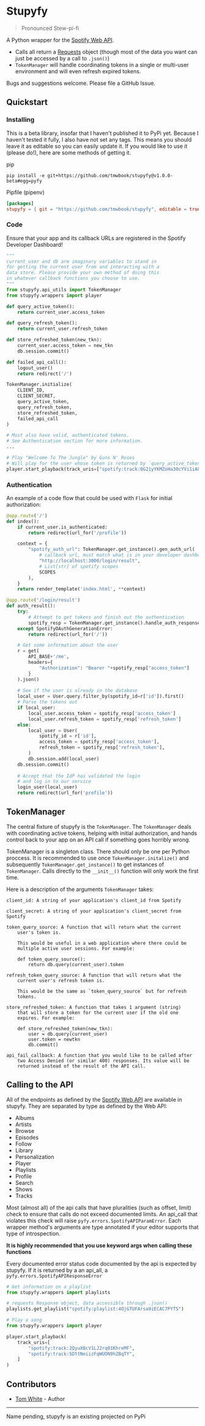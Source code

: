 # Stupyfy
> Pronounced Stew-pi-fi

A Python wrapper for the [Spotify Web API](https://developer.spotify.com/documentation/web-api/).

* Calls all return a [Requests](https://requests.readthedocs.io/en/master/) object (though most of the data you want can just be accessed by a call to `.json()`)
* `TokenManager` will handle coordinating tokens in a single or multi-user environment and will even refresh expired tokens.

Bugs and suggestions welcome. Please file a GitHub Issue.

## Quickstart

### Installing
This is a beta library, insofar that I haven't published it to PyPi yet.
Because I haven't tested it fully, I also have not set any tags.
This means you should leave it as editable so you can easily update it.
If you would like to use it (please do!), here are some methods of getting it.

pip
```
pip install -e git+https://github.com/tmwbook/stupyfy@v1.0.0-beta#egg=pyfy
```
Pipfile (pipenv)
```toml
[packages]
stupyfy = { git = "https://github.com/tmwbook/stupyfy", editable = true, ref = "v1.0.0-beta" }
```

### Code
Ensure that your app and its callback URLs are registered in the Spotify Developer Dashboard!

```python
"""
current_user and db are imaginary variables to stand in
for getting the current user from and interacting with a
data store. Please provide your own method of doing this
in whatever callback functions you choose to use.
"""
from stupyfy.api_utils import TokenManager
from stupyfy.wrappers import player

def query_active_token():
    return current_user.access_token

def query_refresh_token():
    return current_user.refresh_token

def store_refreshed_token(new_tkn):
    current_user.access_token = new_tkn
    db.session.commit()

def failed_api_call():
    logout_user()
    return redirect('/')

TokenManager.initialize(
    CLIENT_ID,
    CLIENT_SECRET,
    query_active_token,
    query_refresh_token,
    store_refreshed_token,
    failed_api_call
)

# Must also have valid, authenticated tokens.
# See Authentication section for more information.
...

# Play "Welcome To The Jungle" by Guns N' Roses
# Will play for the user whose token is returned by `query_active_token()`
player.start_playback(track_uris=["spotify:track:0G21yYKMZoHa30cYVi1iA8"])
```
### Authentication

An example of a code flow that could be used with `Flask` for initial authorization:
```python
@app.route('/')
def index():
    if current_user.is_authenticated:
        return redirect(url_for('/profile'))

    context = {
        "spotify_auth_url": TokenManager.get_instance().gen_auth_url(
            # callback url, must match what is in your developer dashboard
            "http://localhost:3000/login/result", 
            # List[str] of spotify scopes
            SCOPES 
        ),
    }
    return render_template('index.html', **context)

@app.route('/login/result')
def auth_result():
    try:
        # Attempt to get tokens and finish out the authentication
        spotify_resp = TokenManager.get_instance().handle_auth_response(request.url)
    except SpotifyOAuthGenerationError:
        return redirect(url_for('/'))

    # Get some information about the user
    r = get(
        API_BASE+'/me',
        headers={
            "Authorization": "Bearer "+spotify_resp["access_token"]
        }
    ).json()
    
    # See if the user is already in the database
    local_user = User.query.filter_by(spotify_id=r['id']).first()
    # Parse the tokens out
    if local_user:
        local_user.access_token = spotify_resp['access_token']
        local_user.refresh_token = spotify_resp['refresh_token']
    else:
        local_user = User(
            spotify_id = r['id'],
            access_token = spotify_resp['access_token'],
            refresh_token = spotify_resp['refresh_token'],
        )
        db.session.add(local_user)
    db.session.commit()
    
    # Accept that the IdP has validated the login
    # and log in to our service
    login_user(local_user)
    return redirect(url_for('profile'))
```

## TokenManager
The central fixture of stupyfy is the `TokenManager`. The `TokenManager` deals with coordinating active tokens,
helping with initial authorization, and hands control back to your app on an API call if something goes horribly wrong.

TokenManager is a singleton class.
There should only be one per Python proccess.
It is recommended to use once `TokenManager.initalize()` and subsequently `TokenManager.get_instance()` to get instances of `TokenManager`.
Calls directly to the `__init__()` function will only work the first time.

Here is a description of the arguments `TokenManager` takes:
```
client_id: A string of your application's client_id from Spotify

client_secret: A string of your application's client_secret from Spotify

token_query_source: A function that will return what the current
    user's token is.

    This would be useful in a web application where there could be
    multiple active user sessions. For example:

    def token_query_source():
        return db.query(current_user).token

refresh_token_query_source: A function that will return what the
    current user's refresh token is.

    This would be the same as `token_query_source` but for refresh
    tokens.

store_refreshed_token: A function that takes 1 argument (string)
    that will store a token for the current user if the old one
    expires. For example:
    
    def store_refreshed_token(new_tkn):
        user = db.query(current_user)
        user.token = newtkn
        db.commit()

api_fail_callback: A function that you would like to be called after
    two Access Denied (or similar 400) responses. Its value will be
    returned instead of the result of the API call.
```

## Calling to the API
All of the endpoints as defined by the [Spotify Web API](https://developer.spotify.com/documentation/web-api/reference/) are available in stupyfy.
They are separated by type as defined by the Web API:
* Albums
* Artists
* Browse
* Episodes
* Follow
* Library
* Personalization
* Player
* Playlists
* Profile
* Search
* Shows
* Tracks

Most (almost all) of the api calls that have pluralities (such as offset, limit) check to ensure that calls do not exceed documented limits.
An api_call that violates this check will raise `pyfy.errors.SpotifyAPIParamError`.
Each wrapper method's arguments are type annotated if your editor supports that type of introspection.

**It is highly recommended that you use keyword args when calling these functions**

Every documented error status code documented by the api is expected by stupyfy.
If it is returned by a an api_all, a `pyfy.errors.SpotifyAPIResponseError`

```python
# Get information on a playlist
from stupyfy.wrappers import playlists

# requests Response object, data accessible through .json()
playlists.get_playlist("spotify:playlist:4OjGTUFArsa9iECAC7PYTS")

# Play a song
from stupyfy.wrappers import player

player.start_playback(
    track_uris=[
        "spotify:track:2QyuXBcV1LJ2rq01KhreMF",
        "spotify:track:5DttNeiizFqWUON9hZBqTY",
    ]
)
```

## Contributors
* [Tom White](https://github.com/tmwbook) - Author

---
Name pending, stupyfy is an existing projected on PyPi
